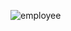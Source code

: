 
![employee](https://github.com/Pearlgrowth/employeePayroll/assets/139564822/2daab0ef-c141-46de-9351-35d59caa1400)
